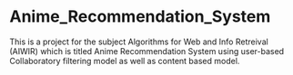 # Anime_Recommendation_System
This is a project for the subject Algorithms for Web and Info Retreival (AIWIR) which is titled Anime Recommendation System using user-based Collaboratory filtering model as well as content based model.
